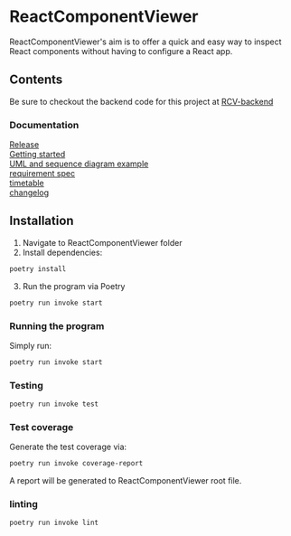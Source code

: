 # ReactComponentViewer

ReactComponentViewer's aim is to offer a quick and easy way to inspect React components without having to configure a React app.

## Contents

Be sure to checkout the backend code for this project at [RCV-backend](https://github.com/ni-eminen/RCV-backend)

### Documentation</br>

[Release](https://github.com/ni-eminen/ReactComponentViewer/releases/tag/week7)</br>
[Getting started](https://github.com/ni-eminen/ReactComponentViewer/blob/main/documentation/instructions.md)</br>
[UML and sequence diagram example](https://github.com/ni-eminen/ReactComponentViewer/blob/main/documentation/architecture.md)</br>
[requirement spec](https://github.com/ni-eminen/ReactComponentViewer/blob/main/documentation/vaatimusmaarittely.md)</br>
[timetable](https://github.com/ni-eminen/ReactComponentViewer/blob/main/documentation/timetable.md)</br>
[changelog](https://github.com/ni-eminen/ReactComponentViewer/blob/main/documentation/changelog.md)</br>

## Installation

1.  Navigate to ReactComponentViewer folder
2.  Install dependencies:

```bash
poetry install
```

3.  Run the program via Poetry

```bash
poetry run invoke start
```

### Running the program

Simply run:

```bash
poetry run invoke start
```

### Testing

```bash
poetry run invoke test
```

### Test coverage

Generate the test coverage via:

```bash
poetry run invoke coverage-report
```

A report will be generated to ReactComponentViewer root file.

### linting

```bash
poetry run invoke lint
```
